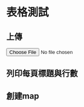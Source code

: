 # 表格測試

<script src="https://unpkg.com/xlsx/dist/xlsx.full.min.js"></script>
<script src="https://cdn.jsdelivr.net/npm/chart.js"></script>

## 上傳
<div id="upload-file">
<input type="file" id="xlsxFile" accept=".xlsx" onchange="uploadAndParseFile()">
</div>

## 列印每頁標題與行數
<div id="worksheetsInfo"></div>

<script>
    {% include uploadFile.js %}
    {% include ParseXLSX.js %}

    function uploadAndParseFile() {
        const workbook = uploadFile('xlsxFile');
        const worksheets = parseXLSX(workbook);
        
        const worksheetsInfoDiv = document.getElementById('worksheetsInfo');
        worksheetsInfoDiv.innerHTML = '';  // Clear previous content

        worksheets.forEach(worksheet => {
            // Display the worksheet's title and row count
            const p = document.createElement('p');
            p.textContent = 'Title: ' + worksheet.name + ', Row Count: ' + worksheet.rowCount;
            worksheetsInfoDiv.appendChild(p);
        });
    }
</script>

## 創建map
<script>
   {% include FillTranslate.js %}
    function FillAndCreateMap() {
        FillTranslate(worksheets['Translate'])
    }

</script>
